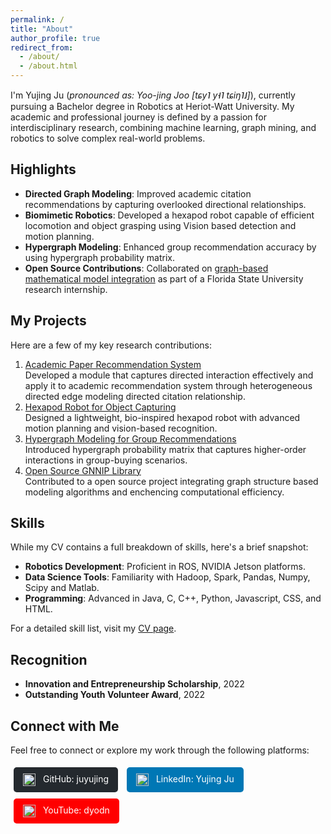```yaml
---
permalink: /
title: "About"
author_profile: true
redirect_from: 
  - /about/
  - /about.html
---
```


I'm Yujing Ju (*pronounced as: Yoo-jing Joo [tɕy˥ y˧˥ tɕiŋ˥˩]*), currently pursuing a Bachelor degree in Robotics at Heriot-Watt University. My academic and professional journey is defined by a passion for interdisciplinary research, combining machine learning, graph mining, and robotics to solve complex real-world problems.

## Highlights
- **Directed Graph Modeling**: Improved academic citation recommendations by capturing overlooked directional relationships.
- **Biomimetic Robotics**: Developed a hexapod robot capable of efficient locomotion and object grasping using Vision based detection and motion planning.  
- **Hypergraph Modeling**: Enhanced group recommendation accuracy by using hypergraph probability matrix.
- **Open Source Contributions**: Collaborated on [graph-based mathematical model integration](https://github.com/GNNIP/GNNIP) as part of a Florida State University research internship.

## My Projects
Here are a few of my key research contributions:

1. [Academic Paper Recommendation System](https://github.com/juyujing/CitationNN)  
   Developed a module that captures directed interaction effectively and apply it to academic recommendation system through heterogeneous directed edge modeling directed citation relationship.
2. [Hexapod Robot for Object Capturing](https://github.com/juyujing/Capturer)  
   Designed a lightweight, bio-inspired hexapod robot with advanced motion planning and vision-based recognition.
3. [Hypergraph Modeling for Group Recommendations](https://github.com/juyujing/HyperGCN)  
   Introduced hypergraph probability matrix that captures higher-order interactions in group-buying scenarios.
4. [Open Source GNNIP Library](https://github.com/GNNIP/GNNIP)  
   Contributed to a open source project integrating graph structure based modeling algorithms and enchencing computational efficiency.  

## Skills
While my CV contains a full breakdown of skills, here's a brief snapshot:  
- **Robotics Development**: Proficient in ROS, NVIDIA Jetson platforms.  
- **Data Science Tools**: Familiarity with Hadoop, Spark, Pandas, Numpy, Scipy and Matlab.  
- **Programming**: Advanced in Java, C, C++, Python, Javascript, CSS, and HTML.  

For a detailed skill list, visit my [CV page](/cv/).

## Recognition
- **Innovation and Entrepreneurship Scholarship**, 2022  
- **Outstanding Youth Volunteer Award**, 2022  

## Connect with Me
Feel free to connect or explore my work through the following platforms:
<div style="margin: 10px 0;">
  <a href="https://github.com/juyujing" style="display: inline-block; padding: 10px 15px; margin: 5px; text-decoration: none; color: white; background-color: #24292e; border-radius: 5px;">
    <img src="https://github.githubassets.com/images/modules/logos_page/GitHub-Mark.png" alt="GitHub" style="height: 20px; vertical-align: middle; margin-right: 8px;">
    GitHub: juyujing
  </a>
  <a href="https://www.linkedin.com/in/juyujing" style="display: inline-block; padding: 10px 15px; margin: 5px; text-decoration: none; color: white; background-color: #0077b5; border-radius: 5px;">
    <img src="https://upload.wikimedia.org/wikipedia/commons/c/ca/LinkedIn_logo_initials.png" alt="LinkedIn" style="height: 20px; vertical-align: middle; margin-right: 8px;">
    LinkedIn: Yujing Ju
  </a>
  <a href="https://www.youtube.com/user/dyodn" style="display: inline-block; padding: 10px 15px; margin: 5px; text-decoration: none; color: white; background-color: #FF0000; border-radius: 5px;">
    <img src="https://upload.wikimedia.org/wikipedia/commons/4/42/YouTube_icon_%282013-2017%29.png" alt="YouTube" style="height: 20px; vertical-align: middle; margin-right: 8px;">
    YouTube: dyodn
  </a>
</div>

<br><br><br><br><br><br>
